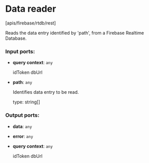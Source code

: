 # Data reader

[apis/firebase/rtdb/rest]

Reads the data entry identified by 'path', from a Firebase Realtime Database.

### Input ports:

* __query context__: `any`

    idToken
    dbUrl


* __path__: `any`

    Identifies data entry to be read.
    
    type: string[]

### Output ports:

* __data__: `any`


* __error__: `any`


* __query context__: `any`

    idToken
    dbUrl

